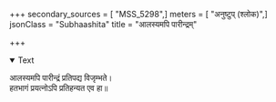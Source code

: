 +++
secondary_sources = [ "MSS_5298",]
meters = [ "अनुष्टुप् (श्लोक)",]
jsonClass = "Subhaashita"
title = "आलस्यमपि पारीन्द्रम्"

+++

<details open><summary>Text</summary>

आलस्यमपि पारीन्द्रं प्रतिपद्य विजृम्भते।  
हतभागं प्रयत्नोऽपि प्रतिहन्यत एव हा॥
</details>
